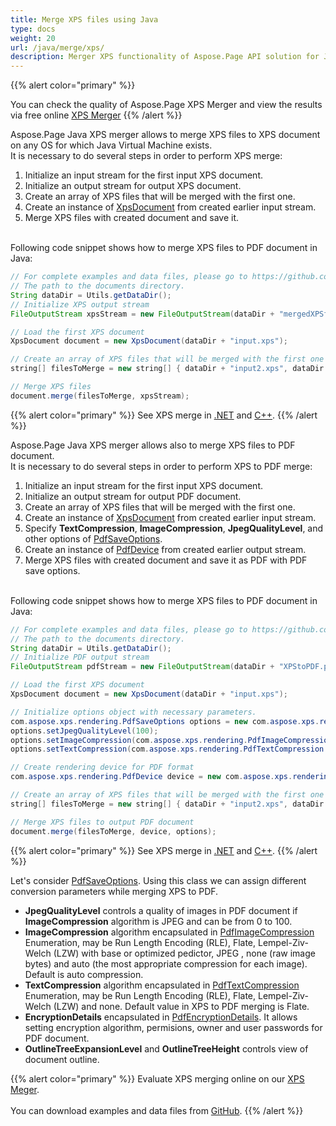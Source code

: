 ```yaml
---
title: Merge XPS files using Java
type: docs
weight: 20
url: /java/merge/xps/
description: Merger XPS functionality of Aspose.Page API solution for Java allows you to combine several XPS files into a single XPS or PDF document.
---
```


{{% alert color="primary" %}} 

You can check the quality of Aspose.Page XPS Merger and view the results via free online <a nofollow href="https://products.aspose.app/page/merger/xps">XPS Merger</a> {{% /alert %}} 

Aspose.Page Java XPS merger allows to merge XPS files to XPS document on any OS for which Java Virtual Machine exists.
<br>It is necessary to do several steps in order to perform XPS merge:
1. Initialize an input stream for the first input XPS document.
2. Initialize an output stream for output XPS document.
3. Create an array of XPS files that will be merged with the first one.
4. Create an instance of [XpsDocument](https://reference.aspose.com/page/java/com.aspose.xps/xpsdocument) from created earlier input stream.
5. Merge XPS files with created document and save it. 

<br>Following code snippet shows how to merge XPS files to PDF document in Java:
<br>
```Java
// For complete examples and data files, please go to https://github.com/aspose-page/Aspose.Page-for-Java
// The path to the documents directory.
String dataDir = Utils.getDataDir();
// Initialize XPS output stream
FileOutputStream xpsStream = new FileOutputStream(dataDir + "mergedXPSfiles.xps");

// Load the first XPS document
XpsDocument document = new XpsDocument(dataDir + "input.xps");

// Create an array of XPS files that will be merged with the first one
string[] filesToMerge = new string[] { dataDir + "input2.xps", dataDir + "input3.xps" };

// Merge XPS files
document.merge(filesToMerge, xpsStream);
```
{{% alert color="primary" %}}
See XPS merge in [.NET](/page/net/merge/xps/) and [C++](/page/cpp/merge/xps/).
{{% /alert %}}

Aspose.Page Java XPS merger allows also to merge XPS files to PDF document.
<br>It is necessary to do several steps in order to perform XPS to PDF merge:
1. Initialize an input stream for the first input XPS document.
2. Initialize an output stream for output PDF document.
3. Create an array of XPS files that will be merged with the first one.
4. Create an instance of [XpsDocument](https://reference.aspose.com/page/java/com.aspose.xps/xpsdocument) from created earlier input stream.
5. Specify **TextCompression**, **ImageCompression**, **JpegQualityLevel**, and other options of [PdfSaveOptions](https://reference.aspose.com/page/java/com.aspose.xps.rendering/pdfsaveoptions).
6. Create an instance of [PdfDevice](https://reference.aspose.com/page/java/com.aspose.xps.rendering/pdfdevice) from created earlier output stream.
7. Merge XPS files with created document and save it as PDF with PDF save options. 

<br>Following code snippet shows how to merge XPS files to PDF document in Java:
<br>
```Java
// For complete examples and data files, please go to https://github.com/aspose-page/Aspose.Page-for-Java
// The path to the documents directory.
String dataDir = Utils.getDataDir();
// Initialize PDF output stream
FileOutputStream pdfStream = new FileOutputStream(dataDir + "XPStoPDF.pdf");

// Load the first XPS document
XpsDocument document = new XpsDocument(dataDir + "input.xps");

// Initialize options object with necessary parameters.
com.aspose.xps.rendering.PdfSaveOptions options = new com.aspose.xps.rendering.PdfSaveOptions();
options.setJpegQualityLevel(100);
options.setImageCompression(com.aspose.xps.rendering.PdfImageCompression.Jpeg);
options.setTextCompression(com.aspose.xps.rendering.PdfTextCompression.Flate);

// Create rendering device for PDF format
com.aspose.xps.rendering.PdfDevice device = new com.aspose.xps.rendering.PdfDevice(pdfStream);

// Create an array of XPS files that will be merged with the first one
string[] filesToMerge = new string[] { dataDir + "input2.xps", dataDir + "input3.xps" };

// Merge XPS files to output PDF document
document.merge(filesToMerge, device, options);
```
{{% alert color="primary" %}}
See XPS merge in [.NET](/page/net/merge/xps/) and [C++](/page/cpp/merge/xps/).
{{% /alert %}}

Let's consider [PdfSaveOptions](https://reference.aspose.com/page/java/com.aspose.xps.rendering/pdfsaveoptions). Using this class we can assign different conversion parameters while merging XPS to PDF.
<br>
- **JpegQualityLevel** controls a quality of images in PDF document if **ImageCompression** algorithm is JPEG and can be from 0 to 100.
- **ImageCompression** algorithm encapsulated in [PdfImageCompression](https://reference.aspose.com/page/java/com.aspose.xps.rendering/pdfimagecompression) Enumeration, may be Run Length Encoding (RLE), Flate, Lempel-Ziv-Welch (LZW) with base or optimized pedictor, JPEG , none (raw image bytes) and auto (the most appropriate compression for each image). Default is auto compression.
- **TextCompression** algorithm encapsulated in [PdfTextCompression](https://reference.aspose.com/page/java/com.aspose.xps.rendering/pdftextcompression) Enumeration, may be Run Length Encoding (RLE), Flate, Lempel-Ziv-Welch (LZW) and none. Default value in XPS to PDF merging is Flate.
- **EncryptionDetails** encapsulated in [PdfEncryptionDetails](https://reference.aspose.com/page/java/com.aspose.xps.rendering/pdfencryptiondetails). It allows setting encryption algorithm, permisions, owner and user passwords for PDF document.
- **OutlineTreeExpansionLevel** and **OutlineTreeHeight** controls view of document outline.

{{% alert color="primary" %}}
Evaluate XPS merging online on our <a nofollow href="https://products.aspose.app/page/merger/xps">XPS Meger</a>.
<br>
<br>
You can download examples and data files from [GitHub](https://github.com/aspose-page/Aspose.Page-for-Java). {{% /alert %}}
